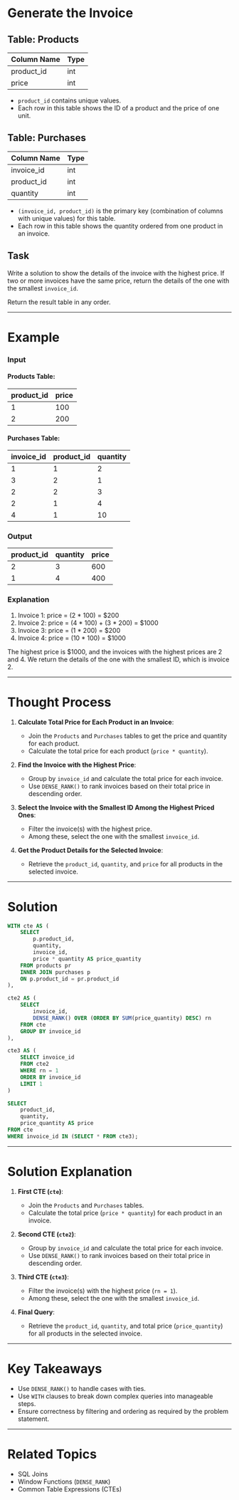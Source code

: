 # Generate the Invoice

## Table: Products
| Column Name | Type |
|-------------|------|
| product_id  | int  |
| price       | int  |

- `product_id` contains unique values.
- Each row in this table shows the ID of a product and the price of one unit.

## Table: Purchases
| Column Name | Type |
|-------------|------|
| invoice_id  | int  |
| product_id  | int  |
| quantity    | int  |

- `(invoice_id, product_id)` is the primary key (combination of columns with unique values) for this table.
- Each row in this table shows the quantity ordered from one product in an invoice.

## Task
Write a solution to show the details of the invoice with the highest price. If two or more invoices have the same price, return the details of the one with the smallest `invoice_id`.

Return the result table in any order.

---

# Example

### Input

#### Products Table:
| product_id | price |
|------------|-------|
| 1          | 100   |
| 2          | 200   |

#### Purchases Table:
| invoice_id | product_id | quantity |
|------------|------------|----------|
| 1          | 1          | 2        |
| 3          | 2          | 1        |
| 2          | 2          | 3        |
| 2          | 1          | 4        |
| 4          | 1          | 10       |

### Output
| product_id | quantity | price |
|------------|----------|-------|
| 2          | 3        | 600   |
| 1          | 4        | 400   |

### Explanation
1. Invoice 1: price = (2 * 100) = $200
2. Invoice 2: price = (4 * 100) + (3 * 200) = $1000
3. Invoice 3: price = (1 * 200) = $200
4. Invoice 4: price = (10 * 100) = $1000

The highest price is $1000, and the invoices with the highest prices are 2 and 4. We return the details of the one with the smallest ID, which is invoice 2.

---

# Thought Process

1. **Calculate Total Price for Each Product in an Invoice**:
   - Join the `Products` and `Purchases` tables to get the price and quantity for each product.
   - Calculate the total price for each product (`price * quantity`).

2. **Find the Invoice with the Highest Price**:
   - Group by `invoice_id` and calculate the total price for each invoice.
   - Use `DENSE_RANK()` to rank invoices based on their total price in descending order.

3. **Select the Invoice with the Smallest ID Among the Highest Priced Ones**:
   - Filter the invoice(s) with the highest price.
   - Among these, select the one with the smallest `invoice_id`.

4. **Get the Product Details for the Selected Invoice**:
   - Retrieve the `product_id`, `quantity`, and `price` for all products in the selected invoice.

---

# Solution

```sql
WITH cte AS (
    SELECT 
        p.product_id,
        quantity,
        invoice_id,
        price * quantity AS price_quantity
    FROM products pr
    INNER JOIN purchases p
    ON p.product_id = pr.product_id
),

cte2 AS (
    SELECT 
        invoice_id, 
        DENSE_RANK() OVER (ORDER BY SUM(price_quantity) DESC) rn
    FROM cte
    GROUP BY invoice_id
),

cte3 AS (
    SELECT invoice_id 
    FROM cte2 
    WHERE rn = 1 
    ORDER BY invoice_id 
    LIMIT 1
)

SELECT 
    product_id,
    quantity,
    price_quantity AS price 
FROM cte
WHERE invoice_id IN (SELECT * FROM cte3);
```

---

# Solution Explanation

1. **First CTE (`cte`)**:
   - Join the `Products` and `Purchases` tables.
   - Calculate the total price (`price * quantity`) for each product in an invoice.

2. **Second CTE (`cte2`)**:
   - Group by `invoice_id` and calculate the total price for each invoice.
   - Use `DENSE_RANK()` to rank invoices based on their total price in descending order.

3. **Third CTE (`cte3`)**:
   - Filter the invoice(s) with the highest price (`rn = 1`).
   - Among these, select the one with the smallest `invoice_id`.

4. **Final Query**:
   - Retrieve the `product_id`, `quantity`, and total price (`price_quantity`) for all products in the selected invoice.

---

# Key Takeaways
- Use `DENSE_RANK()` to handle cases with ties.
- Use `WITH` clauses to break down complex queries into manageable steps.
- Ensure correctness by filtering and ordering as required by the problem statement.

---

# Related Topics
- SQL Joins
- Window Functions (`DENSE_RANK`)
- Common Table Expressions (CTEs)
